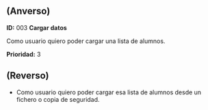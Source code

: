 
## (**Anverso**)

**ID:** 003 **Cargar datos**

Como usuario quiero poder cargar una lista de alumnos.

**Prioridad:** 3

## (**Reverso**)

+ Como usuario quiero poder cargar esa lista de alumnos desde un fichero o copia de seguridad.
                                                       
